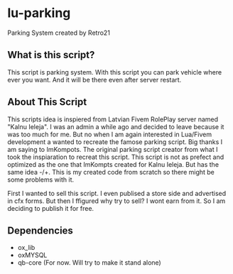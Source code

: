 # lu-parking
Parking System created by Retro21

## What is this script?
This script is parking system. With this script you can park vehicle where ever you want. And it will be there even after server restart. 

## About This Script

This scripts idea is inspiered from Latvian Fivem RolePlay server named "Kalnu Ieleja". I was an admin a while ago and decided to leave because it was too much for me. But no when I am again interested in Lua/Fivem development a wanted to recreate the famose parking script. Big thanks I am saying to ImKompots. The original parking script creator from what I took the inspiaration to recreat this script. This script is not as prefect and optimized as the one that ImKompts created for Kalnu Ieleja. But has the same idea -/+. This is my created code from scratch so there might be some problems with it.

First I wanted to sell this script. I even publised a store side and advertised in cfx forms. But then I ffigured why try to sell? I wont earn from it. So I am deciding to publish it for free.

## Dependencies

- ox_lib
- oxMYSQL
- qb-core (For now. Will try to make it stand alone)

